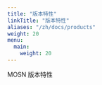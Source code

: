 ```yaml
---
title: "版本特性"
linkTitle: "版本特性"
aliases: "/zh/docs/products"
weight: 20
menu:
  main:
    weight: 20
---
```


MOSN 版本特性
